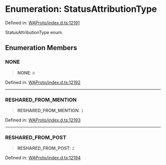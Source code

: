 # Enumeration: StatusAttributionType

Defined in: [WAProto/index.d.ts:12191](https://github.com/Fokusdotid/bail/blob/c270ba4454f95d50cec87a9d90b03360fac7058e/WAProto/index.d.ts#L12191)

StatusAttributionType enum.

## Enumeration Members

### NONE

> **NONE**: `0`

Defined in: [WAProto/index.d.ts:12192](https://github.com/Fokusdotid/bail/blob/c270ba4454f95d50cec87a9d90b03360fac7058e/WAProto/index.d.ts#L12192)

***

### RESHARED\_FROM\_MENTION

> **RESHARED\_FROM\_MENTION**: `1`

Defined in: [WAProto/index.d.ts:12193](https://github.com/Fokusdotid/bail/blob/c270ba4454f95d50cec87a9d90b03360fac7058e/WAProto/index.d.ts#L12193)

***

### RESHARED\_FROM\_POST

> **RESHARED\_FROM\_POST**: `2`

Defined in: [WAProto/index.d.ts:12194](https://github.com/Fokusdotid/bail/blob/c270ba4454f95d50cec87a9d90b03360fac7058e/WAProto/index.d.ts#L12194)
